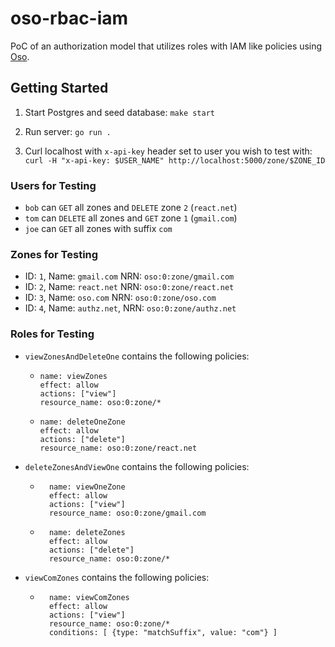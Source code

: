 # oso-rbac-iam
PoC of an authorization model that utilizes roles with IAM like policies using [Oso](https://www.osohq.com/).

## Getting Started

1. Start Postgres and seed database: `make start`

2. Run server: `go run .`

3. Curl localhost with `x-api-key` header set to user you wish to test with:  `curl -H "x-api-key: $USER_NAME" http://localhost:5000/zone/$ZONE_ID`

### Users for Testing
* `bob` can `GET` all zones and `DELETE` zone `2` (`react.net`)
* `tom` can `DELETE` all zones and `GET` zone `1` (`gmail.com`)
* `joe` can `GET` all zones with suffix `com`

### Zones for Testing
* ID: `1`, Name: `gmail.com` NRN: `oso:0:zone/gmail.com`
* ID: `2`, Name: `react.net` NRN: `oso:0:zone/react.net`
* ID: `3`, Name: `oso.com` NRN: `oso:0:zone/oso.com`
* ID: `4`, Name: `authz.net`, NRN: `oso:0:zone/authz.net`

### Roles for Testing
* `viewZonesAndDeleteOne` contains the following policies:
    * ```
      name: viewZones
      effect: allow
      actions: ["view"]
      resource_name: oso:0:zone/*
      ```
    * ```
      name: deleteOneZone
      effect: allow
      actions: ["delete"]
      resource_name: oso:0:zone/react.net
      ```

* `deleteZonesAndViewOne` contains the following policies:
  * ```
      name: viewOneZone
      effect: allow
      actions: ["view"]
      resource_name: oso:0:zone/gmail.com
      ```
  * ```
      name: deleteZones
      effect: allow
      actions: ["delete"]
      resource_name: oso:0:zone/*
      ```

* `viewComZones` contains the following policies:
  * ```
      name: viewComZones
      effect: allow
      actions: ["view"]
      resource_name: oso:0:zone/*
      conditions: [ {type: "matchSuffix", value: "com"} ]
      ```
